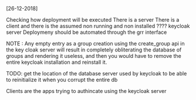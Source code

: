 [26-12-2018]

Checking how deployment will be executed
There is a server
There is a client
and there is the assumed non running and non installed ???? keycloak server
Deploymeny should be automated through the grr interface

NOTE : Any empty entry as a group creation using the create_group api in the key cloak server will result
in completely obliterating the database of groups and rendering it useless, and then you would have to 
remove the entire keycloak installation and reinstall it.

TODO: get the location of the database server used by keycloak to be able to reinitialize it when you 
corrupt the entire db

 Clients are the apps trying to authincate using the keycloak server
 
